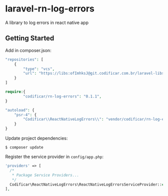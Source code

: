 # laravel-rn-log-errors
A library to log errors in react native app

## Getting Started

Add in composer.json:

```php
"repositories": [
    {
        "type": "vcs",
        "url": "https://libs:ofImhksJ@git.codificar.com.br/laravel-libs/laravel-rn-log-errors.git"
    }
]
```

```php
require:{
        "codificar/rn-log-errors": "0.1.1",
}
```

```php
"autoload": {
    "psr-4": {
        "Codificar\\ReactNativeLogErrors\\": "vendor/codificar/rn-log-errors/src/"
    }
}
```
Update project dependencies:

```shell
$ composer update
```

Register the service provider in `config/app.php`:

```php
'providers' => [
  /*
   * Package Service Providers...
   */
  Codificar\ReactNativeLogErrors\ReactNativeLogErrorsServiceProvider::class,
],
```

